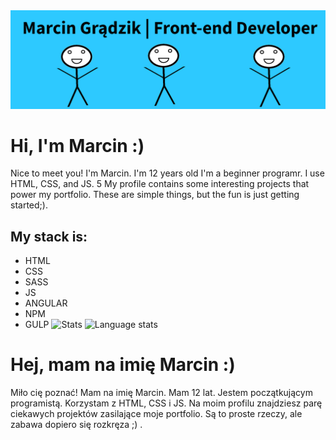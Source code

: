 <img src="https://github.com/marcing20067/marcing20067/blob/master/banner.png" alt="Marcin Grądzik banner">

# Hi, I'm Marcin :)

Nice to meet you! I'm Marcin. I'm 12 years old I'm a beginner programr. I use HTML, CSS, and JS. 5 My profile contains some interesting projects that power my portfolio.
These are simple things, but the fun is just getting started;).

## My stack is:

- HTML
- CSS
- SASS
- JS
- ANGULAR
- NPM
- GULP
![Stats](https://github-readme-stats.vercel.app/api?username=Dajnosix&show_icons=true&include_all_commits=true&count_private=true&hide_title=true)
![Language stats](https://github-readme-stats.vercel.app/api/top-langs/?username=Dajnosix&layout=compact)

# Hej, mam na imię Marcin :)

Miło cię poznać! Mam na imię Marcin. Mam 12 lat. Jestem początkującym programistą. Korzystam z HTML, CSS i JS. 
Na moim profilu znajdziesz parę ciekawych projektów zasilające moje portfolio. 
Są to proste rzeczy, ale zabawa dopiero się rozkręza ;) .


